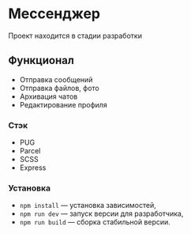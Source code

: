 # Мессенджер
Проект находится в стадии разработки

## Функционал
 - Отправка сообщений
 - Отправка файлов, фото
 - Архивация чатов
 - Редактирование профиля

### Стэк
- PUG
- Parcel
- SCSS
- Express

### Установка
- `npm install` — установка зависимостей,
- `npm run dev` — запуск версии для разработчика,
- `npm run build` — сборка стабильной версии.
